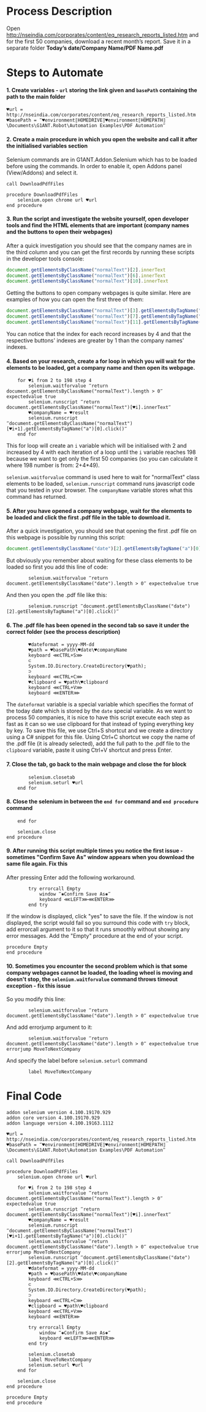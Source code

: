 # Process Description

Open http://nseindia.com/corporates/content/eq_research_reports_listed.htm and for the first 50 companies, download a recent month’s report. Save it in a separate folder **Today’s date/Company Name/PDF Name.pdf**

# Steps to Automate

#### 1. Create variables - `url` storing the link given and `basePath` containing the path to the main folder

```G1ANT
♥url = http://nseindia.com/corporates/content/eq_research_reports_listed.htm
♥basePath = ‴♥environment⟦HOMEDRIVE⟧♥environment⟦HOMEPATH⟧\Documents\G1ANT.Robot\Automation Examples\PDF Automation‴
```

#### 2. Create a main procedure in which you open the website and call it after the initialised variables section
Selenium commands are in G1ANT.Addon.Selenium which has to be loaded before using the commands. In order to enable it, open Addons panel (View/Addons) and select it.

```G1ANT
call DownloadPdfFiles

procedure DownloadPdfFiles
    selenium.open chrome url ♥url
end procedure
```

#### 3. Run the script and investigate the website yourself, open developer tools and find the HTML elements that are important (company names and the buttons to open their webpages)

After a quick investigation you should see that the company names are in the third column and you can get the first records by running these scripts in the developer tools console:

```js
document.getElementsByClassName("normalText")[2].innerText
document.getElementsByClassName("normalText")[6].innerText
document.getElementsByClassName("normalText")[10].innerText
```
Getting the buttons to open company webpages is quite similar. Here are examples of how you can open the first three of them:

```js
document.getElementsByClassName("normalText")[3].getElementsByTagName("a")[0].click()
document.getElementsByClassName("normalText")[7].getElementsByTagName("a")[0].click()
document.getElementsByClassName("normalText")[11].getElementsByTagName("a")[0].click()
```

You can notice that the index for each record increases by 4 and that the respective buttons' indexes are greater by 1 than the company names' indexes.

#### 4. Based on your research, create a for loop in which you will wait for the elements to be loaded, get a company name and then open its webpage. 

```G1ANT
    for ♥i from 2 to 198 step 4
        selenium.waitforvalue ‴return document.getElementsByClassName("normalText").length > 0‴ expectedvalue true
        selenium.runscript ‴return document.getElementsByClassName("normalText")[♥i].innerText‴
        ♥companyName = ♥result
        selenium.runscript ‴document.getElementsByClassName("normalText")[♥i+1].getElementsByTagName("a")[0].click()‴
    end for
```

This for loop will create an `i` variable which will be initialised with 2 and increased by 4 with each iteration of a loop until the `i` variable reaches 198 because we want to get only the first 50 companies (so you can calculate it where 198 number is from: 2+4*49). 

`selenium.waitforvalue` command is used here to wait for "normalText" class elements to be loaded, `selenium.runscript` command runs javascript code that you tested in your browser. The `companyName` variable stores what this command has returned. 

#### 5. After you have opened a company webpage, wait for the elements to be loaded and click the first .pdf file in the table to download it. 

After a quick investigation, you should see that opening the first .pdf file on this webpage is possible by running this script:

```js
document.getElementsByClassName("date")[2].getElementsByTagName("a")[0].click()
```

But obviously you remember about waiting for these class elements to be loaded so first you add this line of code:

```G1ANT
        selenium.waitforvalue ‴return document.getElementsByClassName("date").length > 0‴ expectedvalue true
```

And then you open the .pdf file like this:

```G1ANT
        selenium.runscript ‴document.getElementsByClassName("date")[2].getElementsByTagName("a")[0].click()‴
```

#### 6. The .pdf file has been opened in the second tab so save it under the correct folder (see the process description)

```G1ANT
        ♥dateformat = yyyy-MM-dd
        ♥path = ♥basePath\♥date\♥companyName
        keyboard ⋘CTRL+S⋙
        ⊂
        System.IO.Directory.CreateDirectory(♥path);
        ⊃
        keyboard ⋘CTRL+C⋙
        ♥clipboard = ♥path\♥clipboard
        keyboard ⋘CTRL+V⋙
        keyboard ⋘ENTER⋙
```

The `dateformat` variable is a special variable which specifies the format of the today date which is stored by the `date` special variable. As we want to process 50 companies, it is nice to have this script execute each step as fast as it can so we use clipboard for that instead of typing everything key by key. To save this file, we use Ctrl+S shortcut and we create a directory using a C# snippet for this file. Using Ctrl+C shortcut we copy the name of the .pdf file (it is already selected), add the full path to the .pdf file to the `clipboard` variable, paste it using Ctrl+V shortcut and press Enter. 

#### 7. Close the tab, go back to the main webpage and close the for block

```G1ANT
        selenium.closetab
        selenium.seturl ♥url
    end for 
```

#### 8. Close the selenium in between the `end for` command and `end procedure` command

```G1ANT
    end for
    
    selenium.close
end procedure
```

#### 9. After running this script multiple times you notice the first issue - sometimes "Confirm Save As" window appears when you download the same file again. Fix this

After pressing Enter add the following workaround.

```G1ANT
        try errorcall Empty
            window ‴✱Confirm Save As✱‴
            keyboard ⋘LEFT⋙⋘ENTER⋙
        end try
```

If the window is displayed, click "yes" to save the file. If the window is not displayed, the script would fail so you surround this code with `try` block, add errorcall argument to it so that it runs smoothly without showing any error messages. Add the "Empty" procedure at the end of your script.

```G1ANT
procedure Empty
end procedure
```

#### 10. Sometimes you encounter the second problem which is that some company webpages cannot be loaded, the loading wheel is moving and doesn't stop, the `selenium.waitforvalue` command throws timeout exception - fix this issue

So you modify this line:

```G1ANT
        selenium.waitforvalue ‴return document.getElementsByClassName("date").length > 0‴ expectedvalue true
```

And add errorjump argument to it:

```G1ANT
        selenium.waitforvalue ‴return document.getElementsByClassName("date").length > 0‴ expectedvalue true errorjump MoveToNextCompany
```

And specify the label before `selenium.seturl` command

```G1ANT
        label MoveToNextCompany
```

# Final Code

```G1ANT
addon selenium version 4.100.19170.929
addon core version 4.100.19170.929
addon language version 4.100.19163.1112

♥url = http://nseindia.com/corporates/content/eq_research_reports_listed.htm
♥basePath = ‴♥environment⟦HOMEDRIVE⟧♥environment⟦HOMEPATH⟧\Documents\G1ANT.Robot\Automation Examples\PDF Automation‴

call DownloadPdfFiles

procedure DownloadPdfFiles
    selenium.open chrome url ♥url
    
    for ♥i from 2 to 198 step 4
        selenium.waitforvalue ‴return document.getElementsByClassName("normalText").length > 0‴ expectedvalue true
        selenium.runscript ‴return document.getElementsByClassName("normalText")[♥i].innerText‴
        ♥companyName = ♥result
        selenium.runscript ‴document.getElementsByClassName("normalText")[♥i+1].getElementsByTagName("a")[0].click()‴
        selenium.waitforvalue ‴return document.getElementsByClassName("date").length > 0‴ expectedvalue true errorjump MoveToNextCompany
        selenium.runscript ‴document.getElementsByClassName("date")[2].getElementsByTagName("a")[0].click()‴
        ♥dateformat = yyyy-MM-dd
        ♥path = ♥basePath\♥date\♥companyName
        keyboard ⋘CTRL+S⋙
        ⊂
        System.IO.Directory.CreateDirectory(♥path);
        ⊃
        keyboard ⋘CTRL+C⋙
        ♥clipboard = ♥path\♥clipboard
        keyboard ⋘CTRL+V⋙
        keyboard ⋘ENTER⋙
        
        try errorcall Empty
            window ‴✱Confirm Save As✱‴
            keyboard ⋘LEFT⋙⋘ENTER⋙
        end try
        
        selenium.closetab
        label MoveToNextCompany
        selenium.seturl ♥url
    end for
    
    selenium.close
end procedure

procedure Empty
end procedure
```
